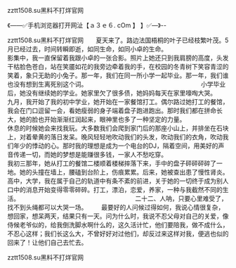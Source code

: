 zztt1508.su黑料不打烊官网

《——✅手机浏览器打开网沚【ａ３ｅ６. cOm 】 】✅—》--

zztt1508.su黑料不打烊官网　　夏天来了。路边法国梧桐的叶子已经枝繁叶茂。5月已经过去，时间转瞬即逝，如同生命，如同小卓的生命。　　　　　　　　　　　　　　　　　　　影集中，我一直保留着我跟小卓的一张合影。照片上她还只到我肩膀的高度，头发干枯脸色苍白，站在笑靥如花的我旁边牵着我的手，在校园的冬青树下笑容青涩的笑着，象只无助的小兔子。那一年，我们在同一所小学一起毕业。那一年，我们谁也没有想到生离死别这个词。　　　　　　　　　　　　　　　　　　　小学毕业后，她没有继续她的学业。她家里欠了很多债，她妈妈每天在家里嚎啕大哭。　　　　　　　　　　　　　　　　　　　九月，我开始了我的初中学业，她开始在一家餐馆打工。偶尔路过她打工的餐馆，我会在门口逗留一会，看她瘦弱的身子端着盘子跑进跑出。那时我们都在拼命长大，她的脸也开始渐渐红润起来，眼神里也多了一种坚定的力量。　　　　　　　　　　　　　　　　　　　休息的时候她会来找我玩。大多数我们会爬到家门后的那座小山上，并排坐在石块上，对着晕黄的落日发呆。晚风轻轻地吹动我们的头发，吹动我们的衣角，吹动我们年少的悸动的心。那时我的理想是成为一个电台的DJ，隔着空间，用美好的声音传递一切，而她的梦想是能赚很多钱，一家人不愁吃穿。　　　　　　　　　　　　　　　　　　　我初三那年，她从打工的餐馆二楼顺着楼梯摔落下来，手中的盘子砰砰砰碎了一地。她的头撞在墙上，腰磕到台阶上，伤痕累累。后来，她被查出患了慢性肾炎。　　　　　　　　　　　　　　　　　　　高中，大学，我在属于自己的轨道中有条不紊的前进，关于她的一切终于成为别人口中的消息开始变得零零碎碎。打工，漂泊，恋爱，养家，一种与我截然不同的生活。　　　　　　　　　　　　　　　　　　　
	二十二、人呐，只要心里难受了，找不到头绳都可以大哭一场。
　　最要好的人问候过得如何，我说心情很复杂，想回家，想呆两天，结果只有一天。问为什么时，我说不忍父母对自己的关爱，像侍候老爷似的，给我倒洗脚水啊什么的，这久活计忙，他们要陪我，做不成什么，不忍心这样；我们长这么大，不曾好好对过他们，却反过来这样对我，便逃也似的回来了！让他们自己去忙去。





zztt1508.su黑料不打烊官网
